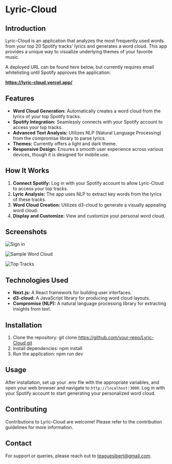 # Lyric-Cloud

## Introduction

Lyric-Cloud is an application that analyzes the most frequently used words from your top 20 Spotify tracks' lyrics and generates a word cloud. This app provides a unique way to visualize underlying themes of your favorite music.

A deployed URL can be found here below, but currently requires email whitelisting until Spotify approves the application:

**https://lyric-cloud.vercel.app/**

## Features

- **Word Cloud Generation:** Automatically creates a word cloud from the lyrics of your top Spotify tracks.
- **Spotify Integration:** Seamlessly connects with your Spotify account to access your top tracks.
- **Advanced Text Analysis:** Utilizes NLP (Natural Language Processing) from the compromise library to parse lyrics.
- **Themes:** Currently offers a light and dark theme.
- **Responsive Design:** Ensures a smooth user experience across various devices, though it is designed for mobile use.

## How It Works

1. **Connect Spotify:** Log in with your Spotify account to allow Lyric-Cloud to access your top tracks.
2. **Lyric Analysis:** The app uses NLP to extract key words from the lyrics of these tracks.
3. **Word Cloud Creation:** Utilizes d3-cloud to generate a visually appealing word cloud.
4. **Display and Customize:** View and customize your personal word cloud.

## Screenshots

![Sign in](https://raw.githubusercontent.com/teaguesibert/spotify-lyric-cloud/master/public/lyric-signin.png)


![Sample Word Cloud](https://github.com/teaguesibert/spotify-lyric-cloud/blob/master/public/lyric-example-cloud.png?raw=true)


![Top Tracks](https://raw.githubusercontent.com/teaguesibert/spotify-lyric-cloud/master/public/lyric-top-tracks.png)

## Technologies Used

- **Next.js:** A React framework for building user interfaces.
- **d3-cloud:** A JavaScript library for producing word cloud layouts.
- **Compromise (NLP):** A natural language processing library for extracting insights from text.

## Installation

1. Clone the repository: git clone https://github.com/your-repo/Lyric-Cloud.git
2. Install dependencies: npm install
3. Run the application: npm run dev

## Usage

After installation, set up your .env file with the appropriate variables, and open your web browser and navigate to `http://localhost:3000`. Log in with your Spotify account to start generating your personalized word cloud.

## Contributing

Contributions to Lyric-Cloud are welcome! Please refer to the contribution guidelines for more information.


## Contact

For support or queries, please reach out to teaguesibert@gmail.com.
